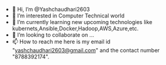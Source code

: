 - 👋 Hi, I’m @Yashchaudhari2603
- 👀 I’m interested in Computer Technical world
- 🌱 I’m currently learning new upcoming technologies like kubernets,Ansible,Docker,Hadoop,AWS,Azure,etc.
- 💞️ I’m looking to collaborate on ...
- 📫 How to reach me here is my email id "yashchaudhari2603@gmail.com" and the contact number "8788392174".

<!---
Yashchaudhari2603/Yashchaudhari2603 is a ✨ special ✨ repository because its `README.md` (this file) appears on your GitHub profile.
You can click the Preview link to take a look at your changes.
--->
